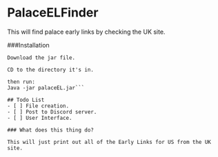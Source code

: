 # PalaceELFinder
This will find palace early links by checking the UK site.



###Installation
```
Download the jar file.

CD to the directory it's in.

then run:
Java -jar palaceEL.jar```

## Todo List
- [ ] File creation.
- [ ] Post to Discord server.
- [ ] User Interface.

### What does this thing do?

This will just print out all of the Early Links for US from the UK site.
